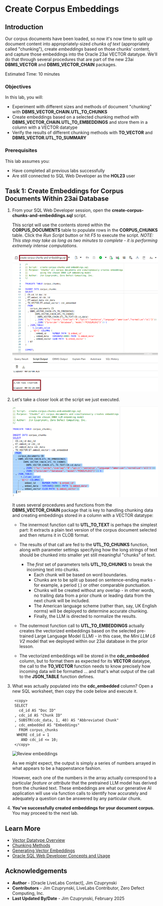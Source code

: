 # Create Corpus Embeddings

## Introduction

Our corpus documents have been loaded, so now it's now time to split up document content into appropriately-sized *chunks of text* (appropriately called "chunking"), create *embeddings* based on those chunks' content, and capture those embeddings into the Oracle 23ai VECTOR datatype. We'll do that through several procedures that are part of the new 23ai **DBMS_VECTOR** and **DBMS_VECTOR_CHAIN** packages.

Estimated Time: 10 minutes

### Objectives

In this lab, you will:

- Experiment with different sizes and methods of document "chunking" with **DBMS_VECTOR_CHAIN.UTL_TO_CHUNKS**
- Create embeddings based on a selected chunking method with **DBMS_VECTOR_CHAIN.UTL_TO_EMBEDDINGS** and store them in a column with a VECTOR datatype
- Verify the results of different chunking methods with **TO_VECTOR** and **DBMS_VECTOR.UTL_TO_SUMMARY**

### Prerequisites

This lab assumes you:
- Have completed all previous labs successfully
- Are still connected to SQL Web Developer as the **HOL23** user

## Task 1: Create Embeddings for Corpus Documents Within 23ai Database

1. From your SQL Web Developer session, open the **create-corpus-chunks-and-embeddings.sql** script. 

   This script will use the contents stored within the **CORPUS_DOCUMENTS** table to populate rows in the **CORPUS_CHUNKS** table. Click the *Run Script* button or hit *F5* to execute the script. *NOTE: This step may take as long as two minutes to complete - it is performing extremely intense computations.*

   ![Create corpus chunks and embeddings](./images/create-corpus-chunks-and-embeddings.png)


2. Let's take a closer look at the script we just executed. 

   ![Closer look at script](./images/chunking-deeper-look.png)


   It uses several procedures and functions from the **DBMS_VECTOR_CHAIN** package that is key to handling chunking data and creating embeddings stored in a column with a VECTOR datatype:

   - The innermost function call to **UTL_TO_TEXT** is perhaps the simplest part: It extracts a plain text version of the corpus document selected and then returns it in CLOB format.

   - The results of that call are fed to the **UTL_TO_CHUNKS** function, along with parameter settings specifying how the long strings of text should be chunked into smaller yet still meaningful "chunks" of text.
      
      - The *first* set of parameters tells **UTL_TO_CHUNKS** to break the incoming text into chunks.
         - Each chunk will be based on word boundaries.
         - Chunks are to be split up based on sentence-ending marks - for example, a period (.) or other comparable punctuation.
         - Chunks will be created without any overlap - in other words, no trailing data from a prior chunk or leading data from the next chunk will be included.
         - The American language scheme (rather than, say, UK English norms) will be deployed to determine accurate chunking.
         - Finally, the LLM is directed to normalize the results.
      

   - The outermost function call to **UTL_TO_EMBEDDINGS** actually creates the vectorized embeddings based on the selected pre-trained Large Language Model (LLM) - in this case, the *Mini LLM L6 V2* model that we deployed within our 23ai database in the prior lesson.
   
   - The vectorized embeddings will be stored in the **cdc_embedded** column, but to format them as expected for its **VECTOR** datatype, the call to the **TO_VECTOR** function needs to know precisely how incoming data will be formatted ... and that's what output of the call to the **JSON_TABLE** function defines.


3. What was actually populated into the **cdc_embedded** column? Open a new SQL worksheet, then copy the code below and execute it.

   ```
    <copy>
    SELECT 
      cd_id AS "Doc ID"
    , cdc_id AS "Chunk ID"
    , SUBSTR(cdc_data, 1, 40) AS "Abbreviated Chunk"
    , cdc_embedded AS "Embeddings"
      FROM corpus_chunks
     WHERE cd_id = 1
       AND cdc_id <= 10;
    </copy>
    ```

   ![Review embeddings](./images/review-embeddings.png)

   As we might expect, the output is simply a series of numbers arrayed in what appears to be a happenstance fashion. 
   
   However, each one of the numbers in the array actually correspond to a particular *feature or attribute* that the pretrained LLM model has derived from the chunked text. These embeddings are what our generative AI application will use via function calls to identify how accurately and adequately a question can be answered by any particular chunk.

4. **You've successfully created embeddings for your document corpus.** You may proceed to the next lab.

## Learn More
- [Vector Datatype Overview](https://docs.oracle.com/en/database/oracle/oracle-database/23/vecse/overview-ai-vector-search.html)
- [Chunking Methods](https://docs.oracle.com/en/database/oracle/oracle-database/23/vecse/perform-chunking-embedding.html)
- [Generating Vector Embeddings](https://docs.oracle.com/en/database/oracle/oracle-database/23/vecse/generate-vector-embeddings-node.html)
- [Oracle SQL Web Developer Concepts and Usage](https://docs.oracle.com/en/cloud/paas/autonomous-database/serverless/adbsb/connect-database-actions.html#GUID-102845D9-6855-4944-8937-5C688939610F)

## Acknowledgements
* **Author** - [Oracle LiveLabs Contact], Jim Czuprynski
* **Contributors** - Jim Czuprynski, LiveLabs Contributor, Zero Defect Computing, Inc.
* **Last Updated By/Date** - Jim Czuprynski, February 2025